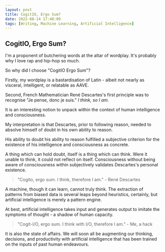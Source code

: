 ```yaml
---
layout: post
title: CogitIO, Ergo Sum?
date: 2022-08-14 17:48:09
tags: [Writing, Machine Learning, Artificial Intelligence]
---
```

## CogitIO, Ergo Sum?

I'm a proponent of butchering words at the altar of wordplay. It's probably why I love rap and hip-hop so much.

So why did I choose "CogitIO Ergo Sum"?

Firstly, my wordplay is a bastardisation of Latin - albeit not nearly as visceral, intelligent, or relatable as AAVE.

Second, French Mathematician René Descartes's first principle was to recognise "Je pense, donc je suis." *I think, so I am*.

It is an interesting notion to unpack within the context of human intelligence and consciousness.

My interpretation is that Descartes, prior to following reason, needed to absolve himself of doubt in his own ability to reason.

His ability to doubt his ability to reason fulfilled a subjective criterion for the existence of his intelligence and consciousness as concrete.

A thing which can hold doubt, itself is a thing which can think. Were it unable to think, it could not reflect on itself. Consciousness without being aware of consciousness within subjectively validates Descartes's personal existence.

> "Cogito, ergo sum. I think, therefore I am." - René Descartes

A machine, though it can learn, cannot truly think. The extraction of patterns from biased data is several leaps beyond heuristics, certainly, but artificial intelligence is merely a pattern engine.

At best, artificial intelligence takes input and generates output to imitate the symptoms of thought - a shadow of human capacity.

> "Cogit-I/O, ergo sum. I think with I/O, therefore I am." - Me, a hack

It is also the state of affairs. We will soon all be augmenting our thinking, decisions, and productivity with artificial intelligence that has been trained on the inputs of past human endeavours.
